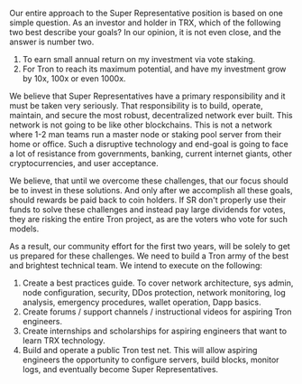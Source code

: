 Our entire approach to the Super Representative position is based on one simple question.   As an investor and holder in TRX, which of the following two best describe your goals? In our opinion, it is not even close, and the answer is number two.  

  1.	To earn small annual return on my investment via vote staking.
  2.	For Tron to reach its maximum potential, and have my investment grow by 10x, 100x or even 1000x.
  
We believe that Super Representatives have a primary responsibility and it must be taken very seriously.  That responsibility is to build, operate, maintain, and secure the most robust, decentralized network ever built.  This network is not going to be like other blockchains.  This is not a network where 1-2 man teams run a master node or staking pool server from their home or office.  Such a disruptive technology and end-goal is going to face a lot of resistance from governments, banking, current internet giants, other cryptocurrencies, and user acceptance.   

We believe, that until we overcome these challenges, that our focus should be to invest in these solutions.  And only after we accomplish all these goals, should rewards be paid back to coin holders. If SR don't properly use their funds to solve these challenges and instead pay large dividends for votes, they are risking the entire Tron project, as are the voters who vote for such models.

As a result, our community effort for the first two years, will be solely to get us prepared for these challenges.  We need to build a Tron army of the best and brightest technical team.  We intend to execute on the following:

1. Create a best practices guide. To cover network architecture, sys admin, node configuration, security, DDos protection, network monitoring, log analysis, emergency procedures, wallet operation, Dapp basics.
2. Create forums / support channels / instructional videos for aspiring Tron engineers.
3. Create internships and scholarships for aspiring engineers that want to learn TRX technology.
4. Build and operate a public Tron test net. This will allow aspiring engineers the opportunity to configure servers, build blocks, monitor logs, and eventually become Super Representatives.


      
      
